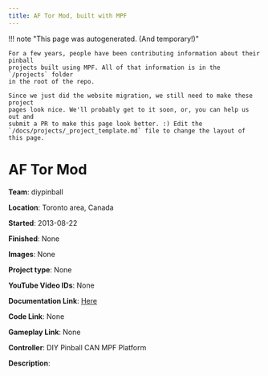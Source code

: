 ```yaml
---
title: AF Tor Mod, built with MPF
---
```


<!-- This file is used as the template for all the individual project pages. -->

!!! note "This page was autogenerated. (And temporary!)"

    For a few years, people have been contributing information about their pinball
    projects built using MPF. All of that information is in the `/projects` folder
    in the root of the repo.

    Since we just did the website migration, we still need to make these project
    pages look nice. We'll probably get to it soon, or, you can help us out and
    submit a PR to make this page look better. :) Edit the
    `/docs/projects/_project_template.md` file to change the layout of this page.

# AF Tor Mod

**Team**: diypinball

**Location**: Toronto area, Canada

**Started**: 2013-08-22

**Finished**: None

**Images**: None

**Project type**: None

**YouTube Video IDs**: None

**Documentation Link**: [Here](http://diypinball.ca/machines/af-tor/)

**Code Link**: None

**Gameplay Link**: None

**Controller**: DIY Pinball CAN MPF Platform

**Description**:



<!-- Note, do not edit this file directly, as it will be overwritten when the list is regenerated.

To edit information about a project, edit the project's YAML file in the `/projects` folder. (Off the
root of the repo, not this folder which is `/www/projects`.)

To edit the look and feel or layout of this page, edit the `_project_template.md` file in the `/www/projects` folder. -->